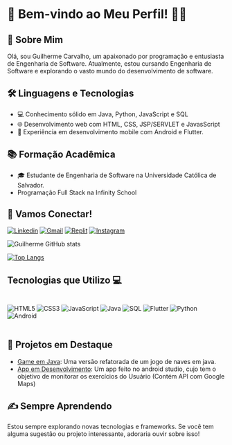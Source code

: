 # 👋 Bem-vindo ao Meu Perfil! 👨‍💻

## 🚀 Sobre Mim

Olá, sou Guilherme Carvalho, um apaixonado por programação e entusiasta de Engenharia de Software. Atualmente, estou cursando Engenharia de Software e explorando o vasto mundo do desenvolvimento de software.

## 🛠️ Linguagens e Tecnologias

- 💻 Conhecimento sólido em Java, Python, JavaScript e SQL
- 🌐 Desenvolvimento web com HTML, CSS, JSP/SERVLET e JavasScript
- 📱 Experiência em desenvolvimento mobile com Android e Flutter.

## 📚 Formação Acadêmica

- 🎓 Estudante de Engenharia de Software na Universidade Católica de Salvador.
- Programação Full Stack na Infinity School

## 🤝 Vamos Conectar!

[![Linkedin](https://img.shields.io/badge/LinkedIn-0077B5?style=for-the-badge&logo=linkedin&logoColor=white)](https://www.linkedin.com/in/guilherme-carvalho-bbb584215/)
[![Gmail](https://img.shields.io/badge/Gmail-D14836?style=for-the-badge&logo=gmail&logoColor=white)](mailto:luisguilherme.carvalho@ucsal.edu.com)
[![Replit](https://img.shields.io/badge/Replit-667881?style=for-the-badge&logo=replit&logoColor=white)](https://replit.com/@LUISGUILHERME56)
[![Instagram](https://img.shields.io/badge/Instagram-E4405F?style=for-the-badge&logo=instagram&logoColor=white)](https://www.instagram.com/https.carvalhogui/)




![Guilherme GitHub stats](https://github-readme-stats.vercel.app/api?username=Fiudy&show_icons=true&theme=dracula)

[![Top Langs](https://github-readme-stats.vercel.app/api/top-langs/?username=Fiudy&layout=compact&theme=dracula)](https://github.com/seu-username/github-readme-stats)

## Tecnologias que Utilizo 💻

<div style="display: inline_block"><br/>
  <img align="center" alt="HTML5" src="https://img.shields.io/badge/HTML5-E34F26?style=for-the-badge&logo=html5&logoColor=white" />
  <img align="center" alt="CSS3" src="https://img.shields.io/badge/CSS3-1572B6?style=for-the-badge&logo=css3&logoColor=white" />
  <img align="center" alt="JavaScript" src="https://img.shields.io/badge/JavaScript-F7DF1E?style=for-the-badge&logo=javascript&logoColor=black" />
  <img align="center" alt="Java" src="https://img.shields.io/badge/Java-007396?style=for-the-badge&logo=java&logoColor=white" />
  <img align="center" alt="SQL" src="https://img.shields.io/badge/SQL-4479A1?style=for-the-badge&logo=sql&logoColor=white" />
  <img align="center" alt="Flutter" src="https://img.shields.io/badge/Flutter-02569B?style=for-the-badge&logo=flutter&logoColor=white" />
  <img align="center" alt="Python" src="https://img.shields.io/badge/Python-3776AB?style=for-the-badge&logo=python&logoColor=white" />
  <img align="center" alt="Android" src="https://img.shields.io/badge/Android-3DDC84?style=for-the-badge&logo=android&logoColor=white" />
</div><br/>

## 🚀 Projetos em Destaque

- [Game em Java](https://github.com/Fiudy/Trabalho-POOAvancado.git): Uma versão refatorada de um jogo de naves em java.
- [App em Desenvolvimento](https://github.com/Fiudy/Aplicativo.git): Um app feito no android studio, cujo tem o objetivo de monitorar os exercícios do Usuário (Contém API com Google Maps)

## ✍ Sempre Aprendendo

Estou sempre explorando novas tecnologias e frameworks. Se você tem alguma sugestão ou projeto interessante, adoraria ouvir sobre isso!

